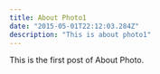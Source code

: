 ```yaml
---
title: About Photo1
date: "2015-05-01T22:12:03.284Z"
description: "This is about photo1"
---
```


This is the first post of About Photo.

